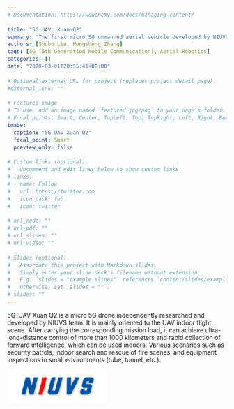 ```yaml
---
# Documentation: https://wowchemy.com/docs/managing-content/

title: "5G-UAV: Xuan-Q2"
summary: "The first micro 5G unmanned aerial vehicle developed by NIUVS Team"
authors: [Shubo Liu, Hongsheng Zhang]
tags: [5G (5th Generation Mobile Communication), Aerial Robotics]
categories: []
date: "2020-03-01T20:55:41+08:00"

# Optional external URL for project (replaces project detail page).
#external_link: ""

# Featured image
# To use, add an image named `featured.jpg/png` to your page's folder.
# Focal points: Smart, Center, TopLeft, Top, TopRight, Left, Right, BottomLeft, Bottom, BottomRight.
image:
  caption: "5G-UAV Xuan-Q2"
  focal_point: Smart
  preview_only: false

# Custom links (optional).
#   Uncomment and edit lines below to show custom links.
# links:
# - name: Follow
#   url: https://twitter.com
#   icon_pack: fab
#   icon: twitter

# url_code: ""
# url_pdf: ""
# url_slides: ""
# url_video: ""

# Slides (optional).
#   Associate this project with Markdown slides.
#   Simply enter your slide deck's filename without extension.
#   E.g. `slides = "example-slides"` references `content/slides/example-slides.md`.
#   Otherwise, set `slides = ""`.
# slides: ""
---
```


5G-UAV Xuan Q2 is a micro 5G drone independently researched and developed by NIUVS team. It is mainly oriented to the UAV indoor flight scene. After carrying the corresponding mission load, it can achieve ultra-long-distance control of more than 1000 kilometers and rapid collection of forward intelligence, which can be used indoors. Various scenarios such as security patrols, indoor search and rescue of fire scenes, and equipment inspections in small environments (tube, tunnel, etc.).

[![](https://raw.githubusercontent.com/ShuboLiu/ShuboLiu-AcademicBio/master/content/project/example/LOGO.png "Official Website")](http://www.5guav.com.cn)